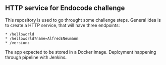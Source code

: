 ## HTTP service for Endocode challenge

This repository is used to go throught some challenge steps. General idea is to create a HTTP service, that will have three endpoints:

```
* /helloworld
* /helloworld?name=AlfredENeumann
* /versionz 
```

The app expected to be stored in a Docker image. Deployment happening through pipeline with Jenkins.
